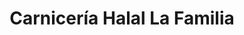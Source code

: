---
title: "Carnicería Halal La Familia"
url: /alicante/carniceria-halal-la-familia/
shop: carnicero
---